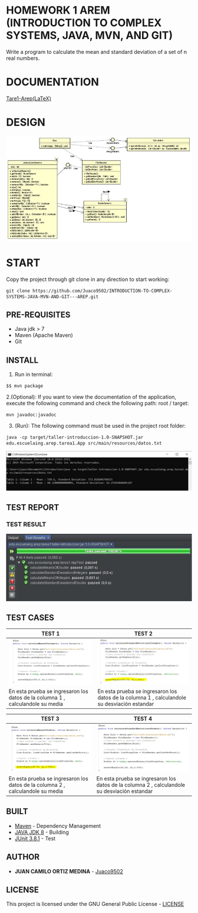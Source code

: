 # HOMEWORK 1 AREM (INTRODUCTION TO COMPLEX SYSTEMS, JAVA, MVN, AND GIT)

Write a program to calculate the mean and standard deviation of a set of n real numbers.

# DOCUMENTATION

[Tare1-Arep(LaTeX)](/Tarea1Arep.pdf)

# DESIGN
![Design](img/diagramaDeClases.JPG)

# START

Copy the project through git clone in any direction to start working:
```
git clone https://github.com/Juaco9502/INTRODUCTION-TO-COMPLEX-SYSTEMS-JAVA-MVN-AND-GIT---AREP.git
```

## PRE-REQUISITES

* Java jdk > 7
* Maven (Apache Maven)
* Git

## INSTALL

1. Run in terminal:

```
$$ mvn package
```
2.(Optional):
If you want to view the documentation of the application, execute the following command and check the following path: root / target:

```
mvn javadoc:javadoc
```

3. (Run):
The following command must be used in the project root folder:
  
```
java -cp target/taller-introduccion-1.0-SNAPSHOT.jar edu.escuelaing.arep.tarea1.App src/main/resources/datos.txt
```
![Programa](img/programa.JPG)
  
## TEST REPORT

### TEST RESULT

![TestResult](img/pruebas.JPG)

## TEST CASES

TEST 1 | TEST 2
------------ | ------------- 
![1](img/prueba1MeansInteger.JPG) | ![2](img/prueba2SDeviationInteger.JPG)
En esta prueba se ingresaron los datos de la columna 1 , calculandole su media| En esta prueba se ingresaron los datos de la columna 1 , calculandole su desviación estandar

TEST 3 | TEST 4
------------ | ------------- 
![3](img/prueba3MeansDouble.JPG) | ![4](img/prueba4SDeviationDouble.JPG)
En esta prueba se ingresaron los datos de la columna 2 , calculandole su media| En esta prueba se ingresaron los datos de la columna 2 , calculandole su desviación estandar


## BUILT

* [Maven](https://maven.apache.org/) - Dependency Management
* [JAVA JDK 8](http://www.oracle.com/technetwork/java/javase/overview/index.html) - Building
* [JUnit 3.8.1](https://mvnrepository.com/artifact/junit/junit/3.8.1) - Test


## AUTHOR

* **JUAN CAMILO ORTIZ MEDINA** - [Juaco9502](https://github.com/juaco9502)


## LICENSE

This project is licensed under the GNU General Public License - [LICENSE](LICENSE) 